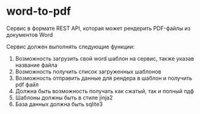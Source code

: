 # word-to-pdf

Сервис в формате REST API, которая может рендерить PDF-файлы из документов Word

Сервис должен выполнять следующие функции:
1) Возможность загрузить свой word шаблон на сервис, также указав название файла
2) Возможность получить список загруженных шаблонов
3) Возможность отправить данные для рендера в шаблон и получить pdf файл
4) Должна быть возможность получать как сжатый, так и полный пдф
5) Шаблоны должны быть в стиле jinja2
6) База данных должна быть sqlite3
